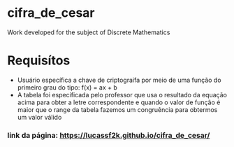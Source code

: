 # cifra_de_cesar
Work developed for the subject of Discrete Mathematics

# Requisítos
- Usuário específica a chave de criptograifa por meio de uma função do primeiro grau
do tipo: f(x) = ax + b
- A tabela foi específicada pelo professor que usa o resultado da equação acima para obter a letre correspondente e quando o valor de função é maior que o range da tabela fazemos um congruência para obtermos um valor válido

### link da página: <https://lucassf2k.github.io/cifra_de_cesar/>